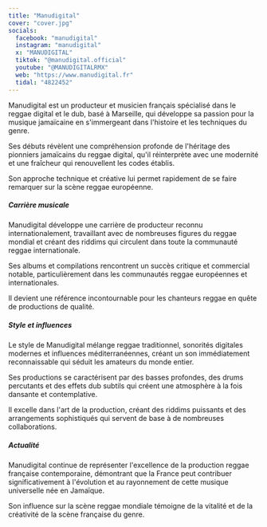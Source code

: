 ```yaml
---
title: "Manudigital"
cover: "cover.jpg"
socials:
  facebook: "manudigital"
  instagram: "manudigital"
  x: "MANUDIGITAL"
  tiktok: "@manudigital.official"
  youtube: "@MANUDIGITALRMX"
  web: "https://www.manudigital.fr"
  tidal: "4822452"
---
```


Manudigital est un producteur et musicien français spécialisé dans le reggae digital et le dub, basé à Marseille, qui
développe sa passion pour la musique jamaïcaine en s'immergeant dans l'histoire et les techniques du genre.

Ses débuts révèlent une compréhension profonde de l'héritage des pionniers jamaïcains du reggae digital, qu'il
réinterprète avec une modernité et une fraîcheur qui renouvellent les codes établis.

Son approche technique et créative lui permet rapidement de se faire remarquer sur la scène reggae européenne.

##### Carrière musicale

Manudigital développe une carrière de producteur reconnu internationalement, travaillant avec de nombreuses figures du
reggae mondial et créant des riddims qui circulent dans toute la communauté reggae internationale.

Ses albums et compilations rencontrent un succès critique et commercial notable, particulièrement dans les communautés
reggae européennes et internationales.

Il devient une référence incontournable pour les chanteurs reggae en quête de productions de qualité.

##### Style et influences

Le style de Manudigital mélange reggae traditionnel, sonorités digitales modernes et influences méditerranéennes, créant
un son immédiatement reconnaissable qui séduit les amateurs du monde entier.

Ses productions se caractérisent par des basses profondes, des drums percutants et des effets dub subtils qui créent une
atmosphère à la fois dansante et contemplative.

Il excelle dans l'art de la production, créant des riddims puissants et des arrangements sophistiqués qui servent de
base à de nombreuses collaborations.

##### Actualité

Manudigital continue de représenter l'excellence de la production reggae française contemporaine, démontrant que la
France peut contribuer significativement à l'évolution et au rayonnement de cette musique universelle née en Jamaïque.

Son influence sur la scène reggae mondiale témoigne de la vitalité et de la créativité de la scène française du genre.

